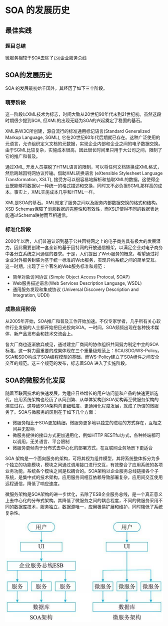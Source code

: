 # SOA 的发展历史


## 最佳实践


### 题目总结

微服务相较于SOA去除了`ESB`企业服务总线




## SOA的发展历史

SOA 的发展最初始千国外，其经历了如下三个阶段。

### 萌芽阶段

这一阶段以XML技术为标志，时间大致从20世纪90年代末到21世纪初。虽然这段时期很少提到SOA, 但XML的出现无疑为SOA的兴起奠定了稳固的基石。

XML系W3C所创建，源自流行的标准通用标记语言(Standard Generalized Markup Language, SGML), 它在20世纪60年代后期就已存在。这种广泛使用的元语言，允许组织定义文档的元数据，实现企业内部和企业之间的电子数据交换。由于SGML比较复杂，实施成本很高，因此很长时间里只用于大公司之间，限制了它的推广和普及。

通过XML, 开发人员摆脱了HTML语言的限制，可以将任何文档转换成XML格式，然后跨越因特网协议传输。借助XML转换语言 (eXtensible Stylesheet Language Transformation, XSLT), 接受方可以很容易地解析和抽取XML的数据。这使得企业既能够将数据以一种统一的格式描述和交换，同时又不必负担SGML那样高的成本。事实上，XML实施成本几乎和HTML一样。

XML是SOA的基石。XML规定了服务之间以及服务内部数据交换的格式和结构。XSD Schemas保障了消息数据的完整性和有效性，而XSLT使得不同的数据表达能通过Schema映射而互相通信。

### 标准化阶段

2000年以后，人们普遍认识到基于公共因特网之上的电子商务具有极大的发展潜力，因此需要创建一套全新的基于因特网的开放通信框架，以满足企业对电子商务中各分立系统之间通信的要求。于是，人们提出了Web服务的概念，希望通过将企业对外服务封装为基于统一标准的Web服务，实现异构系统之间的简单交互。这一时期，出现了三个著名的Web服务标准和规范：

- 简单对象访问协议 (Simple Object Access Protocal, SOAP)
- Web服务描述语言(Web Services Description Language, WSDL)
- 通用服务发现和集成协议 (Universal Discovery Description and Integration, UDDI)

### 成熟应用阶段

从2005年开始，SOA推广和普及工作开始加速。不仅专家学者，几乎所有关心软件行业发展的人士都开始把目光投向SOA。一时间，SOA频频出现在各种技术媒体、新产品发布会和技术交流会上。

各大厂商也逐渐放弃成见，通过建立厂商间的协作组织共同努力制定中立的SOA标准。这一努力最重要的成果体现在三个重量级规范上：SCA/SDO/WS-Policy。 SCA和SDO构成了SOA编程模型的基础，而WS-Policy建立了SOA组件之间安全交互的规范。这三个规范的发布，标志着SOA 进入了实施阶段。


## SOA的微服务化发展

随着互联网技术的快速发展，为适应日益增长的用户访问量和产品的快速更新迭代，应用系统架构也经历了从简到繁、从单体架构到SOA架构再至微服务架构的演进过程。这导致SOA架构向更细粒度、更通用化程度发展，就成了所谓的微服务了。SOA与微服务的区别在于如下几个方面：

- 微服务相比于SOA更加精细，微服务更多地以独立的进程的方式存在，互相之间并无影响
- 微服务提供的接口方式更加通用化，例如HTTP RESTful方式，各种终端都可以调用，无关语言、平台限制
- 微服务更倾向于分布式去中心化的部署方式，在互联网业务场景下更适合

SOA 架构是一个面向服务的架构，可将其视为组件模型，其将系统整体拆分为多个独立的功能模块，模块之间通过调用接口进行交互，有效整合了应用系统的各项业务功能，系统各个模块之间是松耦合的。SOA架构以企业服务总线链接各个子系统，是集中式的技术架构，应用服务间相互依赖导致部署复杂，应用间交互使用远程通信，降低了响应速度。

微服务架构是SOA架构的进一步优化，去除了ESB企业服务总线，是一个真正意义上去中心化的分布式架构。其降低了微服务之间的耦合程度，不同的微服务采用不同的数据库技术，服务独立，数据源唯一，应用极易扩展和维护，同时降低了系统复杂性。

![alt text](2SOA的发展历史/SOA与微服务架构图.png)
